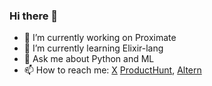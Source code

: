 ### Hi there 👋

- 🔭 I’m currently working on Proximate
- 🌱 I’m currently learning Elixir-lang
- 💬 Ask me about Python and ML
- 📫 How to reach me: [X](https://x.com) [ProductHunt](https://www.producthunt.com/@al_haji_grov), [Altern](https://altern.ai/@alhajigrov)

<!--
**alhajigrov/alhajigrov** is a ✨ _special_ ✨ repository because its `README.md` (this file) appears on your GitHub profile.

Here are some ideas to get you started:

- 🔭 I’m currently working on ...
- 🌱 I’m currently learning ...
- 👯 I’m looking to collaborate on ...
- 🤔 I’m looking for help with ...
- 💬 Ask me about ...
- 📫 How to reach me: ...
- 😄 Pronouns: ...
- ⚡ Fun fact: ...
-->
